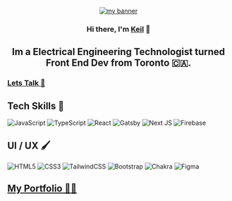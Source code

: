 <p align="center">
  <a href="https://keilmart.github.io/profile" target="_blank" rel="noreferrer"><img src="https://user-images.githubusercontent.com/52471084/156077204-b5875e76-17de-45ab-9e34-20ac473d5460.png" alt="my banner"></a>
</p>

<h3 align="center">
Hi there, I'm <a href="https://keilmart.github.io/profile" target="_blank" rel="noreferrer">Keil</a> 👋
</h3>

<h2 align="center">
Im a Electrical Engineering Technologist turned Front End Dev from Toronto 🇨🇦.
</h2> 

### <a align="center" href="mailto:keilwmartin@gmail.com">Lets Talk 🤝</a>

## Tech Skills 💾
![JavaScript](https://img.shields.io/badge/javascript-%23323330.svg?style=for-the-badge&logo=javascript&logoColor=%23F7DF1E) ![TypeScript](https://img.shields.io/badge/typescript-%23007ACC.svg?style=for-the-badge&logo=typescript&logoColor=white) ![React](https://img.shields.io/badge/react-%2320232a.svg?style=for-the-badge&logo=react&logoColor=%2361DAFB) ![Gatsby](https://img.shields.io/badge/Gatsby-%23663399.svg?style=for-the-badge&logo=gatsby&logoColor=white) ![Next JS](https://img.shields.io/badge/Next-black?style=for-the-badge&logo=next.js&logoColor=white) ![Firebase](https://img.shields.io/badge/firebase-%23039BE5.svg?style=for-the-badge&logo=firebase) 

## UI / UX 🖌
![HTML5](https://img.shields.io/badge/html5-%23E34F26.svg?style=for-the-badge&logo=html5&logoColor=white) ![CSS3](https://img.shields.io/badge/css3-%231572B6.svg?style=for-the-badge&logo=css3&logoColor=white) ![TailwindCSS](https://img.shields.io/badge/tailwindcss-%2338B2AC.svg?style=for-the-badge&logo=tailwind-css&logoColor=white) ![Bootstrap](https://img.shields.io/badge/bootstrap-%23563D7C.svg?style=for-the-badge&logo=bootstrap&logoColor=white) ![Chakra](https://img.shields.io/badge/chakra-%234ED1C5.svg?style=for-the-badge&logo=chakraui&logoColor=white) ![Figma](https://img.shields.io/badge/figma-%23F24E1E.svg?style=for-the-badge&logo=figma&logoColor=white)

## <a href="https://keilmart.github.io/profile">My Portfolio 👨‍💻</a>

